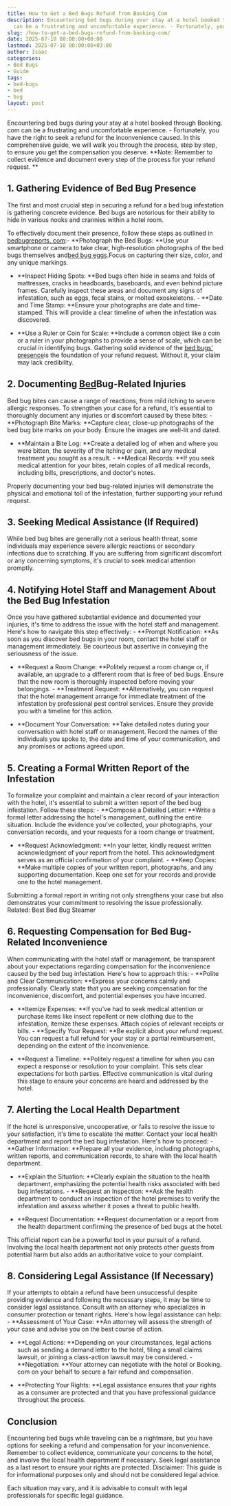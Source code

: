 ```yaml
---
title: How to Get a Bed Bugs Refund from Booking Com
description: Encountering bed bugs during your stay at a hotel booked through Booking.com
  can be a frustrating and uncomfortable experience. - Fortunately, you have the...
slug: /how-to-get-a-bed-bugs-refund-from-booking-com/
date: 2025-07-10 00:00:00+00:00
lastmod: 2025-07-10 00:00:00+03:00
author: Isaac
categories:
- Bed Bugs
- Guide
tags:
- bed-bugs
- bed
- bug
layout: post
---
```

Encountering bed bugs during your stay at a hotel booked through Booking. com can be a frustrating and uncomfortable experience. - Fortunately, you have the right to seek a refund for the inconvenience caused. In this comprehensive guide, we will walk you through the process, step by step, to ensure you get the compensation you deserve. **Note: Remember to collect evidence and document every step of the process for your refund request. **

##  **1. Gathering Evidence of Bed Bug Presence**

The first and most crucial step in securing a refund for a bed bug infestation is gathering concrete evidence. Bed bugs are notorious for their ability to hide in various nooks and crannies within a hotel room.

To effectively document their presence, follow these steps as outlined in [bedbugreports. com](https://bedbugreports.com/):- **Photograph the Bed Bugs: **Use your smartphone or camera to take clear, high-resolution photographs of the bed bugs themselves and[bed bug eggs](https://pestpolicy.com/how-to-kill-bed-bug-eggs/).Focus on capturing their size, color, and any unique markings.

- **Inspect Hiding Spots: **Bed bugs often hide in seams and folds of mattresses, cracks in headboards, baseboards, and even behind picture frames. Carefully inspect these areas and document any signs of infestation, such as eggs, fecal stains, or molted exoskeletons. - **Date and Time Stamp: **Ensure your photographs are date and time-stamped. This will provide a clear timeline of when the infestation was discovered.

- **Use a Ruler or Coin for Scale: **Include a common object like a coin or a ruler in your photographs to provide a sense of scale, which can be crucial in identifying bugs. Gathering solid evidence of the [bed bugs' presence](https://pestpolicy.com/how-to-find-[bed-bugs](https://pestpolicy.com/bed-bug-bites-vs-mosquito-bites/)/)is the foundation of your refund request. Without it, your claim may lack credibility.

##  **2. Documenting [Bed](https://pestpolicy.com/bed-bug-bites-vs-other-bites/)Bug-Related Injuries**

Bed bug bites can cause a range of reactions, from mild itching to severe allergic responses. To strengthen your case for a refund, it's essential to thoroughly document any injuries or discomfort caused by these bites: - **Photograph Bite Marks: **Capture clear, close-up photographs of the bed bug bite marks on your body. Ensure the images are well-lit and dated.

- **Maintain a Bite Log: **Create a detailed log of when and where you were bitten, the severity of the itching or pain, and any medical treatment you sought as a result. - **Medical Records: **If you seek medical attention for your bites, retain copies of all medical records, including bills, prescriptions, and doctor's notes.

Properly documenting your bed bug-related injuries will demonstrate the physical and emotional toll of the infestation, further supporting your refund request.

##  **3. Seeking Medical Assistance (If Required)**

While bed bug bites are generally not a serious health threat, some individuals may experience severe allergic reactions or secondary infections due to scratching. If you are suffering from significant discomfort or any concerning symptoms, it's crucial to seek medical attention promptly.

##  **4. Notifying Hotel Staff and Management About the Bed Bug Infestation**

Once you have gathered substantial evidence and documented your injuries, it's time to address the issue with the hotel staff and management. Here's how to navigate this step effectively: - **Prompt Notification: **As soon as you discover bed bugs in your room, contact the hotel staff or management immediately. Be courteous but assertive in conveying the seriousness of the issue.

- **Request a Room Change: **Politely request a room change or, if available, an upgrade to a different room that is free of bed bugs. Ensure that the new room is thoroughly inspected before moving your belongings. - **Treatment Request: **Alternatively, you can request that the hotel management arrange for immediate treatment of the infestation by professional pest control services. Ensure they provide you with a timeline for this action.

- **Document Your Conversation: **Take detailed notes during your conversation with hotel staff or management. Record the names of the individuals you spoke to, the date and time of your communication, and any promises or actions agreed upon.

##  **5. Creating a Formal Written Report of the Infestation**

To formalize your complaint and maintain a clear record of your interaction with the hotel, it's essential to submit a written report of the bed bug infestation. Follow these steps: - **Compose a Detailed Letter: **Write a formal letter addressing the hotel's management, outlining the entire situation. Include the evidence you've collected, your photographs, your conversation records, and your requests for a room change or treatment.

- **Request Acknowledgment: **In your letter, kindly request written acknowledgment of your report from the hotel. This acknowledgment serves as an official confirmation of your complaint. - **Keep Copies: **Make multiple copies of your written report, photographs, and any supporting documentation. Keep one set for your records and provide one to the hotel management.

Submitting a formal report in writing not only strengthens your case but also demonstrates your commitment to resolving the issue professionally. Related: Best Bed Bug Steamer

##  **6. Requesting Compensation for Bed Bug-Related Inconvenience**

When communicating with the hotel staff or management, be transparent about your expectations regarding compensation for the inconvenience caused by the bed bug infestation. Here's how to approach this: - **Polite and Clear Communication: **Express your concerns calmly and professionally. Clearly state that you are seeking compensation for the inconvenience, discomfort, and potential expenses you have incurred.

- **Itemize Expenses: **If you've had to seek medical attention or purchase items like insect repellent or new clothing due to the infestation, itemize these expenses. Attach copies of relevant receipts or bills. - **Specify Your Request: **Be explicit about your refund request. You can request a full refund for your stay or a partial reimbursement, depending on the extent of the inconvenience.

- **Request a Timeline: **Politely request a timeline for when you can expect a response or resolution to your complaint. This sets clear expectations for both parties. Effective communication is vital during this stage to ensure your concerns are heard and addressed by the hotel.

##  **7. Alerting the Local Health Department**

If the hotel is unresponsive, uncooperative, or fails to resolve the issue to your satisfaction, it's time to escalate the matter. Contact your local health department and report the bed bug infestation. Here's how to proceed: - **Gather Information: **Prepare all your evidence, including photographs, written reports, and communication records, to share with the local health department.

- **Explain the Situation: **Clearly explain the situation to the health department, emphasizing the potential health risks associated with bed bug infestations. - **Request an Inspection: **Ask the health department to conduct an inspection of the hotel premises to verify the infestation and assess whether it poses a threat to public health.

- **Request Documentation: **Request documentation or a report from the health department confirming the presence of bed bugs at the hotel.

This official report can be a powerful tool in your pursuit of a refund. Involving the local health department not only protects other guests from potential harm but also adds an authoritative voice to your complaint.

##  **8. Considering Legal Assistance (If Necessary)**

If your attempts to obtain a refund have been unsuccessful despite providing evidence and following the necessary steps, it may be time to consider legal assistance. Consult with an attorney who specializes in consumer protection or tenant rights. Here's how legal assistance can help: - **Assessment of Your Case: **An attorney will assess the strength of your case and advise you on the best course of action.

- **Legal Actions: **Depending on your circumstances, legal actions such as sending a demand letter to the hotel, filing a small claims lawsuit, or joining a class-action lawsuit may be considered. - **Negotiation: **Your attorney can negotiate with the hotel or Booking. com on your behalf to secure a fair refund and compensation.

- **Protecting Your Rights: **Legal assistance ensures that your rights as a consumer are protected and that you have professional guidance throughout the process.

##  Conclusion

Encountering bed bugs while traveling can be a nightmare, but you have options for seeking a refund and compensation for your inconvenience. Remember to collect evidence, communicate your concerns to the hotel, and involve the local health department if necessary. Seek legal assistance as a last resort to ensure your rights are protected. Disclaimer: This guide is for informational purposes only and should not be considered legal advice.

Each situation may vary, and it is advisable to consult with legal professionals for specific legal guidance.
